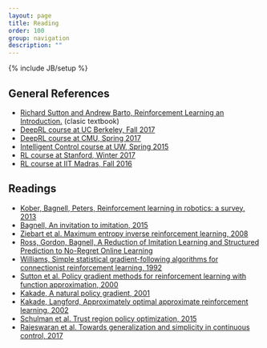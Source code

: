 ```yaml
---
layout: page
title: Reading
order: 100
group: navigation
description: ""
---
```

{% include JB/setup %}

## General References
- [Richard Sutton and Andrew Barto, Reinforcement Learning an Introduction.](http://incompleteideas.net/book/bookdraft2017nov5.pdf) (clasic textbook)
- [DeepRL course at UC Berkeley, Fall 2017](http://rll.berkeley.edu/deeprlcourse/)
- [DeepRL course at CMU, Spring 2017](https://katefvision.github.io/)
- [Intelligent Control course at UW, Spring 2015](https://homes.cs.washington.edu/~todorov/courses/amath579/index.html)
- [RL course at Stanford, Winter 2017](http://web.stanford.edu/class/cs234/index.html)
- [RL course at IIT Madras, Fall 2016](http://nptel.ac.in/courses/106106143/)

## Readings
- [Kober, Bagnell, Peters, Reinforcement learning in robotics: a survey, 2013](http://repository.cmu.edu/cgi/viewcontent.cgi?article=2134&context=robotics)
- [Bagnell, An invitation to imitation, 2015](https://www.ri.cmu.edu/pub_files/2015/3/InvitationToImitation_3_1415.pdf)
- [Ziebart et al. Maximum entropy inverse reinforcement learning, 2008](http://www.aaai.org/Papers/AAAI/2008/AAAI08-227.pdf)
- [Ross, Gordon, Bagnell, A Reduction of Imitation Learning and Structured Prediction to No-Regret Online Learning](http://proceedings.mlr.press/v15/ross11a/ross11a.pdf)
- [Williams, Simple statistical gradient-following algorithms for connectionist reinforcement learning, 1992](http://www-anw.cs.umass.edu/~barto/courses/cs687/williams92simple.pdf)
- [Sutton et al. Policy gradient methods for reinforcement learning with function approximation, 2000](http://papers.nips.cc/paper/1713-policy-gradient-methods-for-reinforcement-learning-with-function-approximation.pdf)
- [Kakade, A natural policy gradient, 2001](http://papers.nips.cc/paper/2073-a-natural-policy-gradient.pdf)
- [Kakade, Langford, Approximately optimal approximate reinforcement learning, 2002](https://pdfs.semanticscholar.org/d2cb/af44e6f508717890402a55d210a880d16a66.pdf)
- [Schulman et al. Trust region policy optimization, 2015](http://proceedings.mlr.press/v37/schulman15.pdf)
- [Rajeswaran et al. Towards generalization and simplicity in continuous control, 2017](https://arxiv.org/abs/1703.02660)
